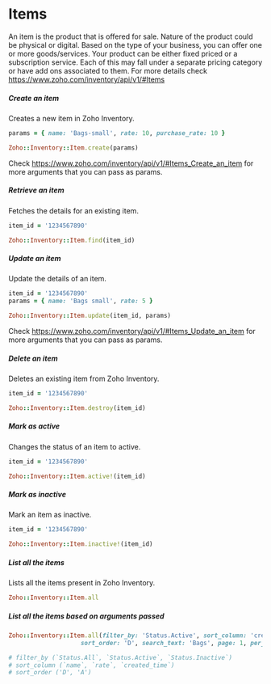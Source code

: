 # Items

An item is the product that is offered for sale. Nature of the product could be physical or digital. Based on the type of your business, you can offer one or more goods/services. Your product can be either fixed priced or a subscription service. Each of this may fall under a separate pricing category or have add ons associated to them. For more details check https://www.zoho.com/inventory/api/v1/#Items

##### Create an item

Creates a new item in Zoho Inventory.

<!-- {.file-heading} -->

```ruby
params = { name: 'Bags-small', rate: 10, purchase_rate: 10 }

Zoho::Inventory::Item.create(params)
```
Check https://www.zoho.com/inventory/api/v1/#Items_Create_an_item for more arguments that you can pass as params.

##### Retrieve an item

Fetches the details for an existing item.

<!-- {.file-heading} -->

```ruby
item_id = '1234567890'

Zoho::Inventory::Item.find(item_id)
```

##### Update an item

Update the details of an item.

<!-- {.file-heading} -->

```ruby
item_id = '1234567890'
params = { name: 'Bags small', rate: 5 }

Zoho::Inventory::Item.update(item_id, params)
```
Check https://www.zoho.com/inventory/api/v1/#Items_Update_an_item for more arguments that you can pass as params.

##### Delete an item

Deletes an existing item from Zoho Inventory.

<!-- {.file-heading} -->

```ruby
item_id = '1234567890'

Zoho::Inventory::Item.destroy(item_id)
```

##### Mark as active

Changes the status of an item to active.

<!-- {.file-heading} -->

```ruby
item_id = '1234567890'

Zoho::Inventory::Item.active!(item_id)
```

##### Mark as inactive

Mark an item as inactive.

<!-- {.file-heading} -->

```ruby
item_id = '1234567890'

Zoho::Inventory::Item.inactive!(item_id)
```

##### List all the items

Lists all the items present in Zoho Inventory.

<!-- {.file-heading} -->

```ruby
Zoho::Inventory::Item.all
```

##### List all the items based on arguments passed

<!-- {.file-heading} -->

```ruby
Zoho::Inventory::Item.all(filter_by: 'Status.Active', sort_column: 'created_time',
                    sort_order: 'D', search_text: 'Bags', page: 1, per_page: 20)

# filter_by (`Status.All`, `Status.Active`, `Status.Inactive`)
# sort_column (`name`, `rate`, `created_time`)
# sort_order ('D', 'A')
```
